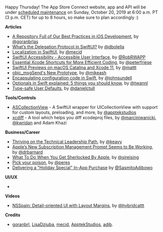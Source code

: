 Happy Thursday! The App Store Connect website, app and API will be under [scheduled maintenance](https://developer.apple.com/news/?id=10162019a) on Sunday, October 20, 2019 at 6:00 a.m. PT (3 p.m. CET) for up to 8 hours, so make sure to plan accordingly :)

**Articles**

* [A Repository Full of Our Best Practices in iOS Development](https://infinum.co/the-capsized-eight/repository-full-of-our-best-practices-in-ios-development), by [@goranbrlas](https://twitter.com/goranbrlas)
* [What’s the Delegation Protocol in SwiftUI?](https://medium.com/flawless-app-stories/whats-the-protocol-in-swiftui-94c871f082e5) by [@dbolella](https://twitter.com/dbolella)
* [Localization in SwiftUI](https://mecid.github.io/2019/10/16/localization-in-swiftui/), by [@mecid](https://twitter.com/mecid)
* [SwiftUI Accessibility - Accessible User Interface](https://www.rwapp.co.uk/2019/10/09/SwiftUI-AUI/), by [@RobRWAPP](https://twitter.com/RobRWAPP)
* [Essential Xcode Shortcuts for More Efficient Coding](https://medium.com/flawless-app-stories/essential-xcode-shortcuts-for-more-efficient-coding-1f8e58b2c907), by [@peterfriese](https://twitter.com/peterfriese)
* [Swift​UI Previews on macOS Catalina and Xcode 11](https://nshipster.com/swiftui-previews/), by [@mattt](https://twitter.com/mattt)
* [objc_msgSend's New Prototype](https://www.mikeash.com/pyblog/objc_msgsends-new-prototype.html), by [@mikeash](https://twitter.com/mikeash)
* [Encapsulating configuration code in Swift](https://www.swiftbysundell.com/articles/encapsulating-configuration-code-in-swift/), by [@johnsundell](https://twitter.com/johnsundell)
* [Optionals in Swift explained: 5 things you should know](https://www.avanderlee.com/swift/optionals-in-swift-explained-5-things-you-should-know/), by [@twannl](https://www.twitter.com/twannl)
* [Type-safe User Defaults](https://danieltull.co.uk//blog/2019/10/09/type-safe-user-defaults/), by [@danielctull](https://twitter.com/danielctull)


**Tools/Controls**

* [ASCollectionView](https://github.com/apptekstudios/ASCollectionView) - A SwiftUI wrapper for UICollectionView with support for custom layouts, preloading, and more, by [@apptekstudios](https://twitter.com/ApptekS)
* [xcdiff](https://github.com/bloomberg/xcdiff) - A tool which helps you diff xcodeproj files, by [@marciniwanicki](https://twitter.com/marciniwanicki), [@kwridan](https://twitter.com/kwridan) and Adam Khazi

**Business/Career**

* [Thriving on the Technical Leadership Path](http://keavy.com/work/thriving-on-the-technical-leadership-path/), by [@keavy](https://twitter.com/keavy)
* [Apple’s New Subscription Management Prompt Seems to Be Working](https://www.revenuecat.com/2019/10/09/iOS-13-subscription-management-prompt), by [@drbarnard](https://twitter.com/drbarnard)
* [What To Do When You Get Sherlocked By Apple](https://blog.astropad.com/sherlocked-by-apple/), by [@sjreising](https://twitter.com/sjreising)
* [Pick your poison](https://ruiper.es/2019/10/12/pick-your-poison/), by [@peres](https://twitter.com/peres)
* [Delivering a "Holiday Special" In-App Purchase](https://cutecoder.org/business/time-limited-app-purchase/) by [@SasmitoAdibowo](https://twitter.com/SasmitoAdibowo)

**UI/UX**

* 

**Videos**

* [NSSpain: Detail-oriented UI with Layout Margins](https://vimeo.com/362202970), by [@hybridcattt](https://twitter.com/hybridcattt)

**Credits**

* [goranbrl](https://github.com/goranbrl), [LisaDziuba](https://github.com/lisadziuba), [mecid](https://github.com/mecid), [ApptekStudios](https://github.com/apptekstudios), [adib](https://github.com/adib).
